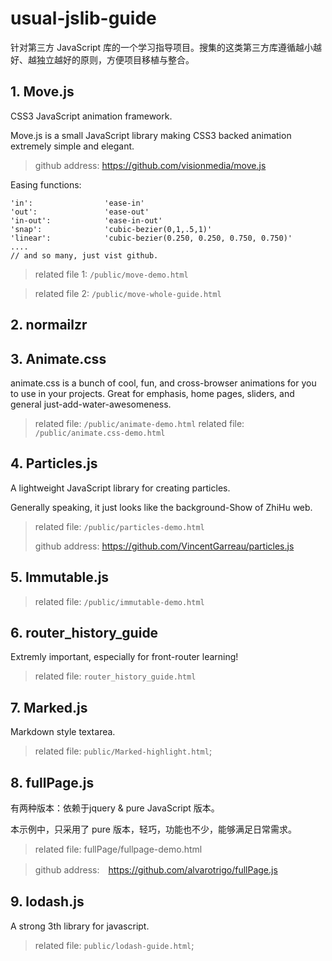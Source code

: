 # usual-jslib-guide
针对第三方 JavaScript 库的一个学习指导项目。搜集的这类第三方库遵循越小越好、越独立越好的原则，方便项目移植与整合。

## 1. Move.js
CSS3 JavaScript animation framework.

Move.js is a small JavaScript library making CSS3 backed animation extremely simple and elegant.

> github address: https://github.com/visionmedia/move.js

Easing functions:
```
'in':                'ease-in'
'out':               'ease-out'
'in-out':            'ease-in-out'
'snap':              'cubic-bezier(0,1,.5,1)'
'linear':            'cubic-bezier(0.250, 0.250, 0.750, 0.750)'
....
// and so many, just vist github.
```

> related file 1: `/public/move-demo.html`

> related file 2: `/public/move-whole-guide.html`

## 2. normailzr


## 3. Animate.css

animate.css is a bunch of cool, fun, and cross-browser animations for you to use in your projects. Great for emphasis, home pages, sliders, and general just-add-water-awesomeness.

> related file: `/public/animate-demo.html`
> related file: `/public/animate.css-demo.html`
## 4. Particles.js

A lightweight JavaScript library for creating particles.

Generally speaking, it just looks like the background-Show of ZhiHu web.

> related file: `/public/particles-demo.html`
>
> github address: https://github.com/VincentGarreau/particles.js

## 5. Immutable.js

> related file: `/public/immutable-demo.html`

## 6. router_history_guide

Extremly important, especially for front-router learning!

> related file: `router_history_guide.html`

## 7. Marked.js

Markdown style textarea.

> related file: `public/Marked-highlight.html`;

## 8. fullPage.js

有两种版本：依赖于jquery & pure JavaScript 版本。

本示例中，只采用了 pure 版本，轻巧，功能也不少，能够满足日常需求。

> related file: fullPage/fullpage-demo.html

> github address:　https://github.com/alvarotrigo/fullPage.js

## 9. lodash.js

A strong 3th library for javascript.

> related file: `public/lodash-guide.html`;


